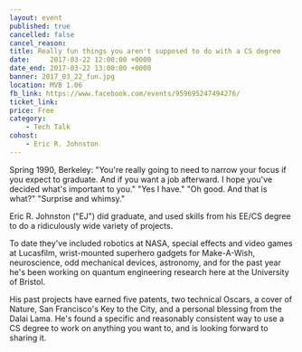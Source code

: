 ```yaml
---
layout: event
published: true
cancelled: false
cancel_reason:
title: Really fun things you aren't supposed to do with a CS degree
date:     2017-03-22 12:00:00 +0000
date_end: 2017-03-22 13:00:00 +0000
banner: 2017_03_22_fun.jpg
location: MVB 1.06
fb_link: https://www.facebook.com/events/959695247494276/
ticket_link:
price: Free
category:
    - Tech Talk
cohost:
    - Eric R. Johnston
---
```


Spring 1990, Berkeley: "You're really going to need to narrow your focus if you expect to graduate. And if you want a job afterward. I hope you've decided what's important to you."
"Yes I have."
"Oh good. And that is what?"
"Surprise and whimsy."

Eric R. Johnston ("EJ") did graduate, and used skills from his EE/CS degree to do a ridiculously wide variety of projects.

To date they've included robotics at NASA, special effects and video games at Lucasfilm, wrist-mounted superhero gadgets for Make-A-Wish, neuroscience, odd mechanical devices, astronomy, and for the past year he's been working on quantum engineering research here at the University of Bristol.

His past projects have earned five patents, two technical Oscars, a cover of Nature, San Francisco's Key to the City, and a personal blessing from the Dalai Lama. He's found a specific and reasonably consistent way to use a CS degree to work on anything you want to, and is looking forward to sharing it.

